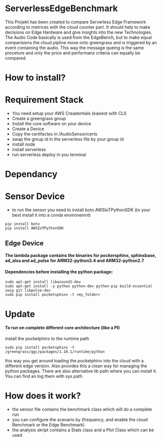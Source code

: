 # ServerlessEdgeBenchmark

This Projekt has been created to compare Serverless Edge Framework according to metrices with the cloud counter part. It should help to make decisions on Edge Hardware and give insights into the new Technologies. The Audio Code basically is used from the EdgeBench, but to make equal comparisions the cloud pipline move onto greengrass and is triggered by an event containing the audio. This way the message queing is the same proceture and only the price and performanz criteria can equally be compared.

# How to install?
# Requirement Stack

* You need setup your AWS Creadentials (easiest with CLI)
* Create a greengrass group
* Install the core software on your device
* Create a Device
* Copy the certifactes in /AudioSensor/certs
* swap the group id in the serverless file by your group id
* install node
* install serverless
* run serverless deploy in you terminal

# Dependancy

# Sensor Device
* to run the sensor you need to install boto AWSIoTPythonSDK (to your best install it into a conda environemnt)
```
pip install boto
pip install AWSIoTPythonSDK
```

## Edge Device

#### The lambda package contains the binaries for pockersphinx, sphinxbase, ad_alsa and ad_pulse for ARM32-python3.4 and ARM32-python2.7

#### Dependencies before installing the python package:
```
sudo apt-get install libasound2-dev
sudo apt-get install -y python python-dev python-pip build-essential swig git libpulse-dev
sudo pip install pocketsphinx -t <my_folder>
```
# Update

#### To run on complete different core architecture (like a PI)
install the pocketphinx to the runtime path
```
sudo pip install pocketsphinx -t /greengrass/ggc/packages/1.10.1/runtime/python
```
this way you get around loading the pocketphinx into the cloud with a different edge version. Also provides this a clean way for managing the python packages. There are also alternative lib path where you can install it. You can find an log them with sys.path 


# How does it work?
* the sensor file contains the benchmark class which will do a complete run
* you can configure the scenario by (frequency, and enable the cloud Benchmark or the Edge Benchmark)
* the analysis skript contains a Stats class and a Plot Class which can be used
